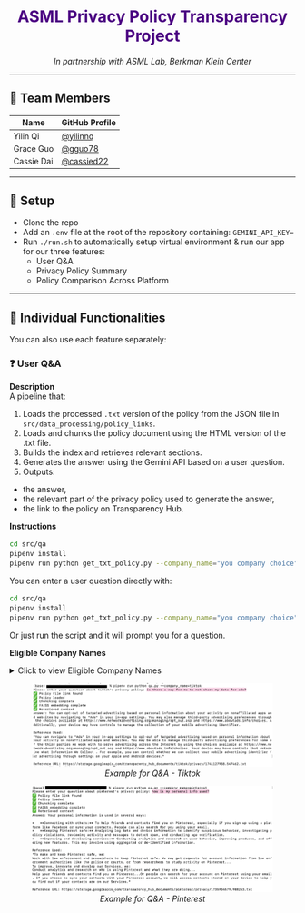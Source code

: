 <!-- README.md -->

<h1 align="center" style="color:#4b0082;">ASML Privacy Policy Transparency Project</h1>
<p align="center"><i>In partnership with ASML Lab, Berkman Klein Center</i></p>

---

## 💜 Team Members

<table>
  <thead>
    <tr>
      <th>Name</th>
      <th>GitHub Profile</th>
    </tr>
  </thead>
  <tbody>
    <tr>
      <td>Yilin Qi</td>
      <td><a href="https://github.com/yilinnq">@yilinnq</a></td>
    </tr>
    <tr>
      <td>Grace Guo</td>
      <td><a href="https://github.com/gguo78">@gguo78</a></td>
    </tr>
    <tr>
      <td>Cassie Dai</td>
      <td><a href="https://github.com/cassied22">@cassied22</a></td>
    </tr>
  </tbody>
</table>

---
## 🧰 Setup

- Clone the repo
- Add an `.env` file at the root of the repository containing: `GEMINI_API_KEY=`
- Run `./run.sh` to automatically setup virtual environment & run our app for our three features: 
  - User Q&A
  - Privacy Policy Summary
  - Policy Comparison Across Platform

---

## 🔧 Individual Functionalities

You can also use each feature separately:

### ❓ User Q&A

**Description**  
A pipeline that:

1. Loads the processed `.txt` version of the policy from the JSON file in `src/data_processing/policy_links`.
2. Loads and chunks the policy document using the HTML version of the .txt file.
3. Builds the index and retrieves relevant sections.
4. Generates the answer using the Gemini API based on a user question.
5. Outputs:
 - the answer,
 - the relevant part of the privacy policy used to generate the answer,
 - the link to the policy on Transparency Hub.

**Instructions**

```bash
cd src/qa
pipenv install
pipenv run python get_txt_policy.py --company_name="you company choice"
```

You can enter a user question directly with:
```bash
cd src/qa
pipenv install
pipenv run python get_txt_policy.py --company_name="you company choice" --question="your question here"
```
Or just run the script and it will prompt you for a question.

**Eligible Company Names**
<details> <summary>Click to view Eligible Company Names</summary>
"blackplanet", "bluesky", "bumble", "cato", "chess", "christian_mingle", "clubhouse",
"coffee_meets_bagel", "eharmony", "feeld", "friendster", "gab", "gettr",
"github", "gofundme", "goodreads", "her", "hinge", "instagram", "jodel", "kickstarter",
"likee", "linkedin", "mastodon", "medium", "meetup", "nextdoor", "okcupid", "parler",
"pinterest", "quora", "raya", "reddit", "sesearch_gate", "signal", "silver_singles",
"slack", "snapchat", "strava", "supernova", "telegram", "tellonym", "threads", "tiktok",
"tinder", "truth_social", "tumblr", "twitter_x", "vanatu", "vero", "whatsapp", "yareny", "youtube"
</details>

<p align="center">
  <figure>
    <img src="screenshots/qa_example.png" width="800" title="Example for Q&A - Tiktok">
    <figcaption align="center"><i>Example for Q&A - Tiktok</i></figcaption>
  </figure>
</p>

<p align="center">
  <figure>
    <img src="screenshots/qa_example2.png" width="800" title="Example for Q&A - Pinterest">
    <figcaption align="center"><i>Example for Q&A - Pinterest</i></figcaption>
  </figure>
</p>
